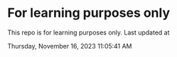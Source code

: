 # For learning purposes only
This repo is for learning purposes only.
Last updated at

Thursday, November 16, 2023 11:05:41 AM

